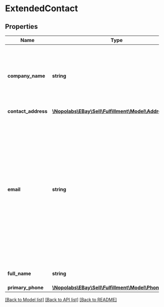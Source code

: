 # ExtendedContact

## Properties
Name | Type | Description | Notes
------------ | ------------- | ------------- | -------------
**company_name** | **string** | The company name associated with the buyer or eBay shipping partner. This field is only returned if defined/applicable to the buyer or eBay shipping partner. | [optional] 
**contact_address** | [**\Nopolabs\EBay\Sell\Fulfillment\Model\Address**](Address.md) |  | [optional] 
**email** | **string** | This field shows the email address of the buyer. The email address of a buyer will be masked 14 days after order creation. This field will still be returned for the order, but it will not contain the buyer&#39;s email address, but instead, something like &#39;Invalid Request&#39;. Note: This field always contains the email address of the buyer even with a Global Shipping Program shipment. | [optional] 
**full_name** | **string** | The full name of the buyer or eBay shipping partner. | [optional] 
**primary_phone** | [**\Nopolabs\EBay\Sell\Fulfillment\Model\PhoneNumber**](PhoneNumber.md) |  | [optional] 

[[Back to Model list]](../README.md#documentation-for-models) [[Back to API list]](../README.md#documentation-for-api-endpoints) [[Back to README]](../README.md)


